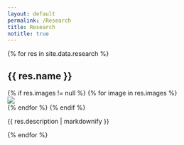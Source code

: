```yaml
---
layout: default
permalink: /Research
title: Research
notitle: true
---
```

{% for res in site.data.research %}
<div class="row">
  <h2>{{ res.name }}</h2>
  <div class="col-md-4">
  {% if res.images != null %}
  {% for image in res.images %}
    <div class="thumbnail">
    <img class="img-responsive" src="{{ site.baseurl }}{{ image }}"/>
    </div>
  {% endfor %}
  {% endif %}
  </div>
  <div class="col-md-8">
  <p>{{ res.description | markdownify }}</p>
  </div>
</div>
{% endfor %}
